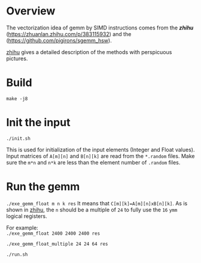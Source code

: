 # Overview
The vectorization idea of gemm by SIMD instructions comes from the ***zhihu*** (https://zhuanlan.zhihu.com/p/383115932) and the (https://github.com/pigirons/sgemm_hsw).

[zhihu](https://github.com/pigirons/sgemm_hsw) gives a detailed description of the methods with perspicuous pictures. 

# Build
`make -j8`

# Init the input 
`./init.sh`

This is used for initialization of the input elements (Integer and Float values).
Input matrices of `A[m][n]` and `B[n][k]` are read from the `*.random` files.
Make sure the `m*n` and `n*k` are less than the element number of `.random` files.

# Run the gemm
`./exe_gemm_float m n k res` It means that `C[m][k]=A[m][n]xB[n][k]`.
As is shown in [zhihu](https://github.com/pigirons/sgemm_hsw), the `n` should be a multiple of `24` to fully use the `16` `ymm` logical registers.

For example:  
`./exe_gemm_float 2400 2400 2400 res`

`./exe_gemm_float_multiple 24 24 64 res`

`./run.sh`
